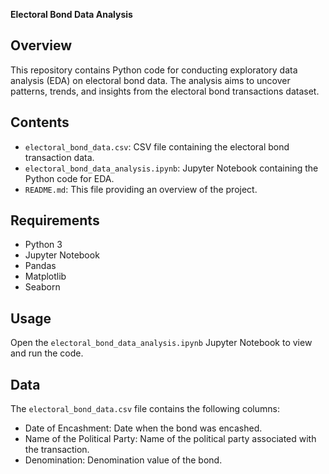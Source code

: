 **Electoral Bond Data Analysis**

## Overview
This repository contains Python code for conducting exploratory data analysis (EDA) on electoral bond data.
The analysis aims to uncover patterns, trends, and insights from the electoral bond transactions dataset.

## Contents
- `electoral_bond_data.csv`: CSV file containing the electoral bond transaction data.
- `electoral_bond_data_analysis.ipynb`: Jupyter Notebook containing the Python code for EDA.
- `README.md`: This file providing an overview of the project.

## Requirements
- Python 3
- Jupyter Notebook
- Pandas
- Matplotlib
- Seaborn

## Usage


 Open the `electoral_bond_data_analysis.ipynb` Jupyter Notebook to view and run the code.

## Data
The `electoral_bond_data.csv` file contains the following columns:
- Date of Encashment: Date when the bond was encashed.
- Name of the Political Party: Name of the political party associated with the transaction.
- Denomination: Denomination value of the bond.


